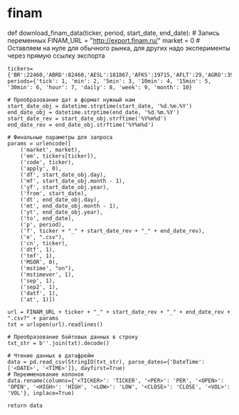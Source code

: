 # finam

def download_finam_data(ticker, period, start_date, end_date):
    # Запись переменных
    FINAM_URL = "http://export.finam.ru/"
    market = 0  # Оставляем на нуле для обычного рынка, для других надо эксперименты через прямую ссылку экспорта
    
    tickers={'BR':22460,'ABRD':82460,'AESL':181867,'AFKS':19715,'AFLT':29,'AGRO':399716,'AKRN':17564,'ALBK':82616,'ALNU':81882,'ALRS':81820,'AMEZ':20702,'APTK':13855,'AQUA':35238,'ARMD':19676,'ARSA':19915,'ASSB':16452,'AVAN':82843,'AVAZ':39,'AVAZP':40,'BANE':81757,'BANEP':81758,'BGDE':175840,'BISV':35242,'BISVP':35243,'BLNG':21078,'BRZL':81901,'BSPB':20066,'CBOM':420694,'CHEP':20999,'CHGZ':81933,'CHKZ':21000,'CHMF':16136,'CHMK':21001,'CHZN':19960,'CLSB':16712,'CLSBP':16713,'CNTL':21002,'CNTLP':81575,'DASB':16825,'DGBZ':17919,'DIOD':35363,'DIXY':18564,'DVEC':19724,'DZRD':74744,'DZRDP':74745,'ELTZ':81934,'ENRU':16440,'EPLN':451471,'ERCO':81935,'FEES':20509,'FESH':20708,'FORTP':82164,'GAZA':81997,'GAZAP':81998,'GAZC':81398,'GAZP':16842,'GAZS':81399,'GAZT':82115,'GCHE':20125,'GMKN':795,'GRAZ':16610,'GRNT':449114,'GTLC':152876,'GTPR':175842,'GTSS':436120,'HALS':17698,'HIMC':81939,'HIMCP':81940,'HYDR':20266,'IDJT':388276,'IDVP':409486,'IGST':81885,'IGST03':81886,'IGSTP':81887,'IRAO':20516,'IRGZ':9,'IRKT':15547,'ISKJ':17137,'JNOS':15722,'JNOSP':15723,'KAZT':81941,'KAZTP':81942,'KBSB':19916,'KBTK':35285,'KCHE':20030,'KCHEP':20498,'KGKC':83261,'KGKCP':152350,'KLSB':16329,'KMAZ':15544,'KMEZ':22525,'KMTZ':81903,'KOGK':20710,'KRKN':81891,'KRKNP':81892,'KRKO':81905,'KRKOP':81906,'KROT':510,'KROTP':511,'KRSB':20912,'KRSBP':20913,'KRSG':15518,'KSGR':75094,'KTSB':16284,'KTSBP':16285,'KUBE':522,'KUNF':81943,'KUZB':83165,'KZMS':17359,'KZOS':81856,'KZOSP':81857,'LIFE':74584,'LKOH':8,'LNTA':385792,'LNZL':21004,'LNZLP':22094,'LPSB':16276,'LSNG':31,'LSNGP':542,'LSRG':19736,'LVHK':152517,'MAGE':74562,'MAGEP':74563,'MAGN':16782,'MERF':20947,'MFGS':30,'MFGSP':51,'MFON':152516,'MGNT':17086,'MGNZ':20892,'MGTS':12984,'MGTSP':12983,'MGVM':81829,'MISB':16330,'MISBP':16331,'MNFD':80390,'MOBB':82890,'MOEX':152798,'MORI':81944,'MOTZ':21116,'MRKC':20235,'MRKK':20412,'MRKP':20107,'MRKS':20346,'MRKU':20402,'MRKV':20286,'MRKY':20681,'MRKZ':20309,'MRSB':16359,'MSNG':6,'MSRS':16917,'MSST':152676,'MSTT':74549,'MTLR':21018,'MTLRP':80745,'MTSS':15523,'MUGS':81945,'MUGSP':81946,'MVID':19737,'NAUK':81992,'NFAZ':81287,'NKHP':450432,'NKNC':20100,'NKNCP':20101,'NKSH':81947,'NLMK':17046,'NMTP':19629,'NNSB':16615,'NNSBP':16616,'NPOF':81858,'NSVZ':81929,'NVTK':17370,'ODVA':20737,'OFCB':80728,'OGKB':18684,'OMSH':22891,'OMZZP':15844,'OPIN':20711,'OSMP':21006,'OTCP':407627,'PAZA':81896,'PHOR':81114,'PHST':19717,'PIKK':18654,'PLSM':81241,'PLZL':17123,'PMSB':16908,'PMSBP':16909,'POLY':175924,'PRFN':83121,'PRIM':17850,'PRIN':22806,'PRMB':80818,'PRTK':35247,'PSBR':152320,'QIWI':181610,'RASP':17713,'RBCM':74779,'RDRB':181755,'RGSS':181934,'RKKE':20321,'RLMN':152677,'RLMNP':388313,'RNAV':66644,'RODNP':66693,'ROLO':181316,'ROSB':16866,'ROSN':17273,'ROST':20637,'RSTI':20971,'RSTIP':20972,'RTGZ':152397,'RTKM':7,'RTKMP':15,'RTSB':16783,'RTSBP':16784,'RUAL':414279,'RUALR':74718,'RUGR':66893,'RUSI':81786,'RUSP':20712,'RZSB':16455,'SAGO':445,'SAGOP':70,'SARE':11,'SAREP':24,'SBER':3,'SBERP':23,'SELG':81360,'SELGP':82610,'SELL':21166,'SIBG':436091,'SIBN':2,'SKYC':83122,'SNGS':4,'SNGSP':13,'STSB':20087,'STSBP':20088,'SVAV':16080,'SYNG':19651,'SZPR':22401,'TAER':80593,'TANL':81914,'TANLP':81915,'TASB':16265,'TASBP':16266,'TATN':825,'TATNP':826,'TGKA':18382,'TGKB':17597,'TGKBP':18189,'TGKD':18310,'TGKDP':18391,'TGKN':18176,'TGKO':81899,'TNSE':420644,'TORS':16797,'TORSP':16798,'TRCN':74561,'TRMK':18441,'TRNFP':1012,'TTLK':18371,'TUCH':74746,'TUZA':20716,'UCSS':175781,'UKUZ':20717,'UNAC':22843,'UNKL':82493,'UPRO':18584,'URFD':75124,'URKA':19623,'URKZ':82611,'USBN':81953,'UTAR':15522,'UTII':81040,'UTSY':419504,'UWGN':414560,'VDSB':16352,'VGSB':16456,'VGSBP':16457,'VJGZ':81954,'VJGZP':81955,'VLHZ':17257,'VRAO':20958,'VRAOP':20959,'VRSB':16546,'VRSBP':16547,'VSMO':15965,'VSYD':83251,'VSYDP':83252,'VTBR':19043,'VTGK':19632,'VTRS':82886,'VZRZ':17068,'VZRZP':17067,'WTCM':19095,'WTCMP':19096,'YAKG':81917,'YKEN':81766,'YKENP':81769,'YNDX':388383,'YRSB':16342,'YRSBP':16343,'ZHIV':181674,'ZILL':81918,'ZMZN':556,'ZMZNP':603,'ZVEZ':82001}
    periods={'tick': 1, 'min': 2, '5min': 3, '10min': 4, '15min': 5, '30min': 6, 'hour': 7, 'daily': 8, 'week': 9, 'month': 10}
  
    # Преобразование дат в формат нужный нам
    start_date_obj = datetime.strptime(start_date, '%d.%m.%Y')
    end_date_obj = datetime.strptime(end_date, '%d.%m.%Y')
    start_date_rev = start_date_obj.strftime('%Y%m%d')
    end_date_rev = end_date_obj.strftime('%Y%m%d')

    # Финальные параметры для запроса
    params = urlencode([
        ('market', market),
        ('em', tickers[ticker]),
        ('code', ticker),
        ('apply', 0),
        ('df', start_date_obj.day),
        ('mf', start_date_obj.month - 1),
        ('yf', start_date_obj.year),
        ('from', start_date),
        ('dt', end_date_obj.day),
        ('mt', end_date_obj.month - 1),
        ('yt', end_date_obj.year),
        ('to', end_date),
        ('p', period),
        ('f', ticker + "_" + start_date_rev + "_" + end_date_rev),
        ('e', ".csv"),
        ('cn', ticker),
        ('dtf', 1),
        ('tmf', 1),
        ('MSOR', 0),
        ('mstime', "on"),
        ('mstimever', 1),
        ('sep', 1),
        ('sep2', 1),
        ('datf', 1),
        ('at', 1)])

    url = FINAM_URL + ticker + "_" + start_date_rev + "_" + end_date_rev + ".csv?" + params
    txt = urlopen(url).readlines()
    
    # Преобразование байтовых данных в строку
    txt_str = b''.join(txt).decode()

    # Чтение данных в датафрейм
    data = pd.read_csv(StringIO(txt_str), parse_dates={'DateTime': ['<DATE>', '<TIME>']}, dayfirst=True)
    # Переименование колонок
    data.rename(columns={'<TICKER>': 'TICKER', '<PER>': 'PER', '<OPEN>': 'OPEN', '<HIGH>': 'HIGH', '<LOW>': 'LOW', '<CLOSE>': 'CLOSE', '<VOL>': 'VOL'}, inplace=True)

    return data
